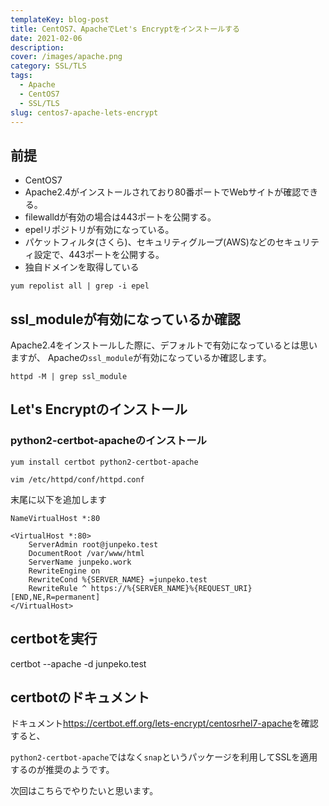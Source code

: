 ```yaml
---
templateKey: blog-post
title: CentOS7、ApacheでLet's Encryptをインストールする
date: 2021-02-06
description: 
cover: /images/apache.png
category: SSL/TLS
tags:
  - Apache
  - CentOS7
  - SSL/TLS
slug: centos7-apache-lets-encrypt
---
```


## 前提

- CentOS7
- Apache2.4がインストールされており80番ポートでWebサイトが確認できる。
- filewalldが有効の場合は443ポートを公開する。
- epelリポジトリが有効になっている。
- パケットフィルタ(さくら)、セキュリティグループ(AWS)などのセキュリティ設定で、443ポートを公開する。
- 独自ドメインを取得している

```shell
yum repolist all | grep -i epel
```
## ssl_moduleが有効になっているか確認

Apache2.4をインストールした際に、デフォルトで有効になっているとは思いますが、
Apacheの`ssl_module`が有効になっているか確認します。

```shell
httpd -M | grep ssl_module
```

## Let's Encryptのインストール

### python2-certbot-apacheのインストール

```shell
yum install certbot python2-certbot-apache
```

```shell
vim /etc/httpd/conf/httpd.conf
```

末尾に以下を追加します

```apacheconf
NameVirtualHost *:80

<VirtualHost *:80>
    ServerAdmin root@junpeko.test
    DocumentRoot /var/www/html
    ServerName junpeko.work
    RewriteEngine on
    RewriteCond %{SERVER_NAME} =junpeko.test
    RewriteRule ^ https://%{SERVER_NAME}%{REQUEST_URI} [END,NE,R=permanent]
</VirtualHost>
```
## certbotを実行

certbot --apache -d junpeko.test

## certbotのドキュメント

ドキュメント<https://certbot.eff.org/lets-encrypt/centosrhel7-apache>を確認すると、

`python2-certbot-apache`ではなく`snap`というパッケージを利用してSSLを適用するのが推奨のようです。

次回はこちらでやりたいと思います。